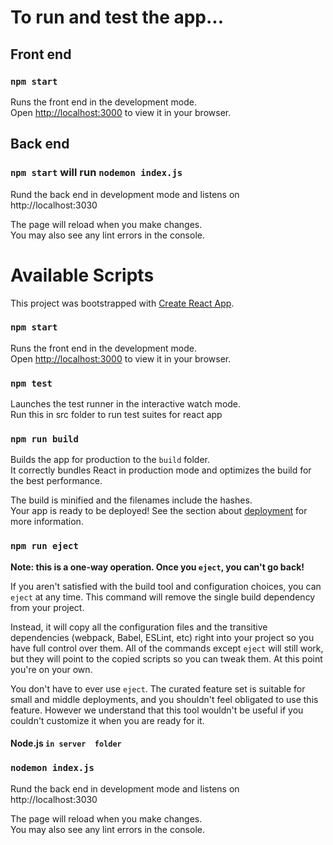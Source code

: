  # To run and test the app...
## Front end
### `npm start`
Runs the front end in the development mode.\
Open [http://localhost:3000](http://localhost:3000) to view it in your browser.
## Back end
### `npm start` will run `nodemon index.js`
Rund the back end in development mode and listens on http://localhost:3030

The page will reload when you make changes.\
You may also see any lint errors in the console.

# Available Scripts
This project was bootstrapped with [Create React App](https://github.com/facebook/create-react-app).
### `npm start`
Runs the front end in the development mode.\
Open [http://localhost:3000](http://localhost:3000) to view it in your browser.
### `npm test`
Launches the test runner in the interactive watch mode.\
Run this in src folder to run test suites for react app 
### `npm run build`

Builds the app for production to the `build` folder.\
It correctly bundles React in production mode and optimizes the build for the best performance.

The build is minified and the filenames include the hashes.\
Your app is ready to be deployed!
See the section about [deployment](https://facebook.github.io/create-react-app/docs/deployment) for more information.
### `npm run eject`

**Note: this is a one-way operation. Once you `eject`, you can't go back!**

If you aren't satisfied with the build tool and configuration choices, you can `eject` at any time. This command will remove the single build dependency from your project.

Instead, it will copy all the configuration files and the transitive dependencies (webpack, Babel, ESLint, etc) right into your project so you have full control over them. All of the commands except `eject` will still work, but they will point to the copied scripts so you can tweak them. At this point you're on your own.

You don't have to ever use `eject`. The curated feature set is suitable for small and middle deployments, and you shouldn't feel obligated to use this feature. However we understand that this tool wouldn't be useful if you couldn't customize it when you are ready for it.

#### Node.js `in server  folder`
### `nodemon index.js`
Rund the back end in development mode and listens on http://localhost:3030

The page will reload when you make changes.\
You may also see any lint errors in the console.


